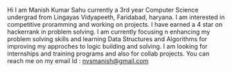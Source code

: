 Hi I am Manish Kumar Sahu currently a 3rd year Computer Science undergrad from Lingayas Vidyapeeth, Faridabad, haryana.
I am interested in competitive proramming and working on projects. I have earned a 4 star on hackerrank in problem solving.
I am currently focusing n enhancing my problem solving skills and learning Data Structures and Algorithms for improving my approches to logic building and solving.
I am looking for internships and training programs and also for collab projects.
You can reach me on my email Id : nvsmanish@gmail.com
<!---
Manishkip/Manishkip is a ✨ special ✨ repository because its `README.md` (this file) appears on your GitHub profile.
You can click the Preview link to take a look at your changes.
--->
